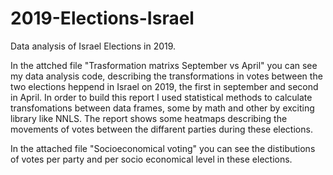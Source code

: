 # 2019-Elections-Israel
Data analysis of Israel Elections in 2019.

In the attched file "Trasformation matrixs September vs April" you can see my data analysis code, describing the transformations in votes between the two elections heppend in Israel on 2019, the first in september and second in April.
In order to build this report I used statistical methods to calculate transfomations between data frames, some by math  and other by exciting library like NNLS.
The report shows some heatmaps describing the movements of votes between the diffarent parties during these elections. 

In the attached file "Socioeconomical voting" you can see the distibutions of votes per party and per socio economical level in these elections.
